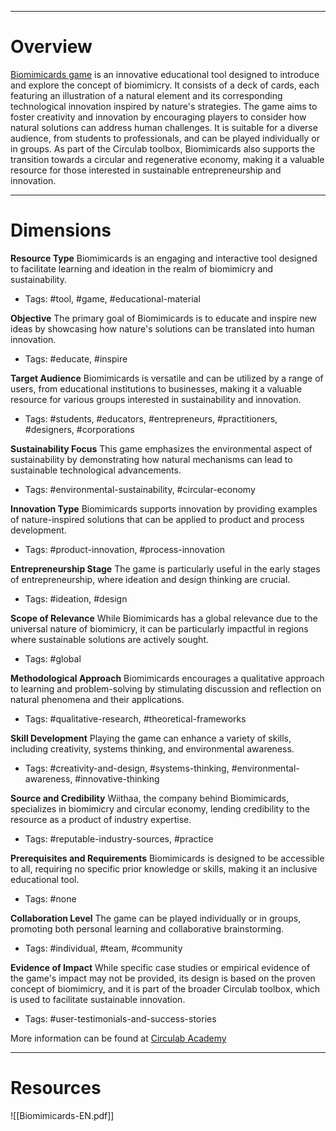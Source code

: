 ___
# Overview
[Biomimicards game](https://circulab.academy/circular-economy-tools/biomimicards/) is an innovative educational tool designed to introduce and explore the concept of biomimicry. It consists of a deck of cards, each featuring an illustration of a natural element and its corresponding technological innovation inspired by nature's strategies. The game aims to foster creativity and innovation by encouraging players to consider how natural solutions can address human challenges. It is suitable for a diverse audience, from students to professionals, and can be played individually or in groups. As part of the Circulab toolbox, Biomimicards also supports the transition towards a circular and regenerative economy, making it a valuable resource for those interested in sustainable entrepreneurship and innovation.

___
# Dimensions

**Resource Type**
Biomimicards is an engaging and interactive tool designed to facilitate learning and ideation in the realm of biomimicry and sustainability.
- Tags: #tool, #game, #educational-material

**Objective**
The primary goal of Biomimicards is to educate and inspire new ideas by showcasing how nature's solutions can be translated into human innovation.
- Tags: #educate, #inspire

**Target Audience**
Biomimicards is versatile and can be utilized by a range of users, from educational institutions to businesses, making it a valuable resource for various groups interested in sustainability and innovation.
- Tags: #students, #educators, #entrepreneurs, #practitioners, #designers, #corporations

**Sustainability Focus**
This game emphasizes the environmental aspect of sustainability by demonstrating how natural mechanisms can lead to sustainable technological advancements.
- Tags: #environmental-sustainability, #circular-economy

**Innovation Type**
Biomimicards supports innovation by providing examples of nature-inspired solutions that can be applied to product and process development.
- Tags: #product-innovation, #process-innovation

**Entrepreneurship Stage**
The game is particularly useful in the early stages of entrepreneurship, where ideation and design thinking are crucial.
- Tags: #ideation, #design

**Scope of Relevance**
While Biomimicards has a global relevance due to the universal nature of biomimicry, it can be particularly impactful in regions where sustainable solutions are actively sought.
- Tags: #global

**Methodological Approach**
Biomimicards encourages a qualitative approach to learning and problem-solving by stimulating discussion and reflection on natural phenomena and their applications.
- Tags: #qualitative-research, #theoretical-frameworks

**Skill Development**
Playing the game can enhance a variety of skills, including creativity, systems thinking, and environmental awareness.
- Tags: #creativity-and-design, #systems-thinking, #environmental-awareness, #innovative-thinking

**Source and Credibility**
Wiithaa, the company behind Biomimicards, specializes in biomimicry and circular economy, lending credibility to the resource as a product of industry expertise.
- Tags: #reputable-industry-sources, #practice

**Prerequisites and Requirements**
Biomimicards is designed to be accessible to all, requiring no specific prior knowledge or skills, making it an inclusive educational tool.
- Tags: #none

**Collaboration Level**
The game can be played individually or in groups, promoting both personal learning and collaborative brainstorming.
- Tags: #individual, #team, #community

**Evidence of Impact**
While specific case studies or empirical evidence of the game's impact may not be provided, its design is based on the proven concept of biomimicry, and it is part of the broader Circulab toolbox, which is used to facilitate sustainable innovation.
- Tags: #user-testimonials-and-success-stories

More information can be found at [Circulab Academy](https://circulab.academy/circular-economy-tools/biomimicards/)
___
# Resources

![[Biomimicards-EN.pdf]]

